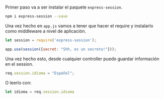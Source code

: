 Primer paso va a ser instalar el paquete ```express-session```.

```bash
npm i express-session --save
```

Una vez hecho en ```app.js``` vamos a tener que hacer el require y instalarlo como middleware a nivel de aplicación.

```js
let session = require('express-session');

app.use(session({secret: "Shh, es un secreto!"}));
```

Una vez hecho esto, desde cualquier controller puedo guardar información en el session.

```js
req.session.idioma = "Español";
```

O leerlo con:

```js
let idioma = req.session.idioma
```